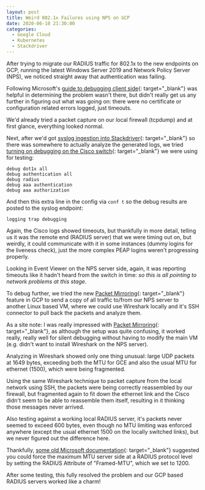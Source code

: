 ```yaml
---
layout: post
title: Weird 802.1x Failures using NPS on GCP
date: 2020-06-10 21:30:00
categories:
  - Google Cloud
  - Kubernetes
  - Stackdriver
---
```


After trying to migrate our RADIUS traffic for 802.1x to the new endpoints on GCP, running the latest Windows Server 2019 and Network Policy Server (NPS), we noticed straight away that authentication was failing.

Following Microsoft's [guide to debugging client side](https://docs.microsoft.com/en-us/windows/client-management/data-collection-for-802-authentication){: target="_blank"} was helpful in determining the problem wasn't there, but didn't really get us any further in figuring out what was going on: there were no certificate or configuration related errors logged, just timeouts.

We'd already tried a packet capture on our local firewall (tcpdump) and at first glance, everything looked normal.

Next, after we'd got [syslog ingestion into Stackdriver](https://www.infitialis.com/2020/06/04/syslog-from-on-prem-to-stackdriver-in-gcp/){: target="_blank"} so there was somewhere to actually analyze the generated logs, we tried [turning on debugging on the Cisco switch](https://community.cisco.com/t5/security-documents/802-1x-wired-authentication-on-a-cisco-switch-3550-with-acs-4-2/ta-p/3140855#toc-hId-594963557){: target="_blank"} we were using for testing:

~~~
debug dot1x all
debug authentication all
debug radius
debug aaa authentication
debug aaa authorization
~~~

And then this extra line in the config via `conf t` so the debug results are posted to the syslog endpoint:

~~~
logging trap debugging
~~~

Again, the Cisco logs showed timeouts, but thankfully in more detail, telling us it was the remote end (RADIUS server) that we were timing out on, but weirdly, it could communicate with it in some instances (dummy logins for the liveness check), just the more complex PEAP logins weren't progressing properly.

Looking in Event Viewer on the NPS server side, again, it was reporting timeouts like it hadn't heard from the switch in time: *so this is all pointing to network problems at this stage*.

To debug further, we tried the new [Packet Mirroring](https://cloud.google.com/vpc/docs/packet-mirroring){: target="_blank"} feature in GCP to send a copy of all traffic to/from our NPS server to another Linux based VM, where we could use Wireshark locally and it's SSH connector to pull back the packets and analyze them.

As a site note: I was really impressed with [Packet Mirroring](https://cloud.google.com/vpc/docs/packet-mirroring){: target="_blank"}, as although the setup was quite confusing, it worked really, really well for silent debugging without having to modify the main VM (e.g. didn't want to install Wireshark on the NPS server).

Analyzing in Wireshark showed only one thing unusual: large UDP packets at 1649 bytes, exceeding both the MTU for GCE and also the usual MTU for ethernet (1500), which were being fragmented.

Using the same Wireshark technique to packet capture from the local network using SSH, the packets were being correctly reassembled by our firewall, but fragmented again to fit down the ethernet link and the Cisco didn't seem to be able to reassemble them itself, resulting in it thinking those messages never arrived.

Also testing against a working local RADIUS server, it's packets never seemed to exceed 600 bytes, even though no MTU limiting was enforced anywhere (except the usual ethernet 1500 on the locally switched links), but we never figured out the difference here.

Thankfully, [some old Microsoft documentation](https://support.microsoft.com/en-gb/help/883389/how-to-reduce-the-eap-packet-size-by-using-the-framed-mtu-attribute-in){: target="_blank"} suggested you could force the maximum MTU server side at a RADIUS protocol level by setting the RADIUS Attribute of "Framed-MTU", which we set to 1200.

After some testing, this fully resolved the problem and our GCP based RADIUS servers worked like a charm\!

&nbsp;